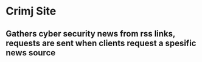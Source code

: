 # Crimj Site

## Gathers cyber security news from rss links, requests are sent when clients request a spesific news source
